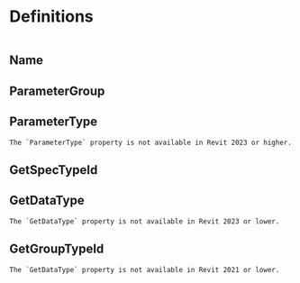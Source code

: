 # Definitions

```{contents}
```

## Name

## ParameterGroup

## ParameterType

```{note}
The `ParameterType` property is not available in Revit 2023 or higher.
```

## GetSpecTypeId


## GetDataType

```{note}
The `GetDataType` property is not available in Revit 2023 or lower.
```

## GetGroupTypeId

```{note}
The `GetDataType` property is not available in Revit 2021 or lower.
```